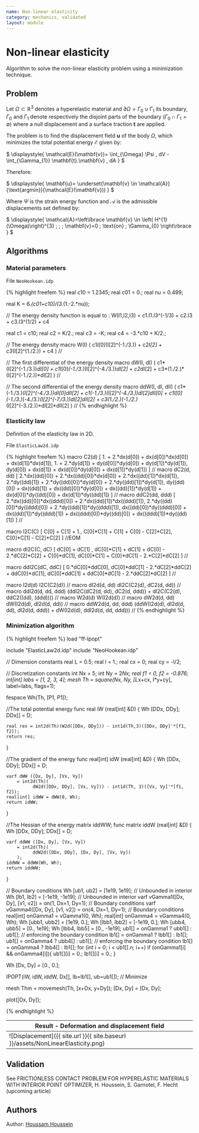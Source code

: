 ```yaml
---
name: Non-linear elasticity
category: mechanics, validated
layout: module
---
```


# Non-linear elasticity

Algorithm to solve the non-linear elasticity problem using a minimization technique.

## Problem

Let $\Omega \subset \mathbb{R}^{3}$ denotes a hyperelastic material and $\partial \Omega= \Gamma_{0} \cup \Gamma_{1}$ its boundary, $\Gamma_{0}$ and $\Gamma_{1}$ denote respectively the disjoint parts of the boundary ($\Gamma_{0} \cap \Gamma_{1}= \emptyset$) where a null displacement and a surface traction $\mathbf{t}$ are applied.

The problem is to find the displacement field $\mathbf{u}$ of the body $\Omega$, which minimizes the total potential energy $\mathcal{E}$ given by:

$
\displaystyle{
	\mathcal{E}(\mathbf{v})= \int_{\Omega} \Psi \, dV - \int_{\Gamma_{1}} \mathbf{t}.\mathbf{v} \, dA
}
$

Therefore:

$
\displaystyle{
	\mathbf{u}= \underset{\mathbf{v} \in \mathcal{A}}{\text{argmin}}(\mathcal{E}(\mathbf{v}))
}
$

Where $\Psi$ is the strain energy function and $\mathcal{A}$ is the admissible displacements set defined by:

$
\displaystyle{
\mathcal{A}=\left\lbrace \mathbf{v} \in \left( H^{1}(\Omega)\right)^{3} \; ; \; \mathbf{v}=0 \; \text{on} \; \Gamma_{0}  \right\rbrace
}
$

## Algorithms

### Material parameters

File `NeoHookean.idp`

{% highlight freefem %}
real c10 = 1.2345;
real c01 = 0.;
real nu = 0.499;

real K = 6.*(c01+c10)/(3.*(1.-2.*nu));

// The energy density function is equal to : W(I1,I2,I3) = c1.I1.I3^(-1/3) + c2.I3 + c3.I3^(1/2) + c4

real c1 = c10;
real c2 = K/2.;
real c3 = -K;
real c4 = -3.*c10 + K/2.;

// The energy density
macro W(I)
(
	c1*I[0]*(I[2]^(-1./3.)) + c2*I[2] + c3*(I[2]^(1./2.)) + c4
) //

// The first differential of the energy density
macro dW(I, dI)
(
	c1*(I[2]^(-1./3.))*dI[0] + c1*I[0]*(-1./3.)*(I[2]^(-4./3.))*dI[2]	+ c2*dI[2]
		+ c3*(1./2.)*(I[2]^(-1./2.))*dI[2]
) //

// The second differential of the energy density
macro ddW(I, dI, dII)
(
	  c1*(-1./3.)*(I[2]^(-4./3.))*dI[0]*dII[2]
	+ c1*(-1./3.)*(I[2]^(-4./3.))*dI[2]*dII[0]
	+ c1*I[0]*(-1./3.)*(-4./3.)*(I[2]^(-7./3.))*dI[2]*dII[2]
	+ c3*(1./2.)*(-1./2.)*(I[2]^(-3./2.))*dI[2]*dII[2]
) //
{% endhighlight %}

### Elasticity law

Definition of the elasticity law in 2D.

File `ElasticLaw2d.idp`

{% highlight freefem %}
macro C2(d)
[
	1. + 2.*dx(d[0]) + dx(d[0])*dx(d[0]) + dx(d[1])*dx(d[1]),
	1. + 2.*dy(d[1]) + dy(d[0])*dy(d[0]) + dy(d[1])*dy(d[1]),
	 dy(d[0]) + dx(d[1]) + dx(d[0])*dy(d[0]) + dx(d[1])*dy(d[1])
] //
macro dC2(d, dd)
[
	2.*dx((dd)[0]) + 2.*dx((dd)[0])*dx(d[0]) + 2.*dx((dd)[1])*dx(d[1]),
	2.*dy((dd)[1]) + 2.*dy((dd)[0])*dy(d[0]) + 2.*dy((dd)[1])*dy(d[1]),
	dy((dd)[0]) + dx((dd)[1]) + dx((dd)[0])*dy(d[0]) + dx((dd)[1])*dy(d[1])
		+ dx(d[0])*dy((dd)[0]) + dx(d[1])*dy((dd)[1])
] //
macro ddC2(dd, ddd)
[
	2.*dx((dd)[0])*dx((ddd)[0]) + 2.*dx((dd)[1])*dx((ddd)[1]),
	2.*dy((dd)[0])*dy((ddd)[0]) + 2.*dy((dd)[1])*dy((ddd)[1]),
	dx((dd)[0])*dy((ddd)[0]) + dx((dd)[1])*dy((ddd)[1])
		+ dx((ddd)[0])*dy((dd)[0]) + dx((ddd)[1])*dy((dd)[1])
] //

macro I2C(C)
[
	C[0] + C[1] + 1.,
	C[0]*C[1] + C[1] + C[0] - C[2]*C[2],
	C[0]*C[1] - C[2]*C[2]
] //EOM

macro dI2C(C, dC)
[
	dC[0] + dC[1] ,
	dC[0]*C[1] + dC[1] + dC[0] - 2.*dC[2]*C[2] + C[0]*dC[1],
	dC[0]*C[1] + C[0]*dC[1] - 2.*C[2]*dC[2]
] //

macro  ddI2C(dC, ddC)
[
	0.*dC[0]*ddC[0],
	dC[0]*ddC[1] - 2.*dC[2]*ddC[2] + ddC[0]*dC[1],
	dC[0]*ddC[1] + ddC[0]*dC[1] - 2.*ddC[2]*dC[2]
] //

macro I2d(d) I2C(C2(d))  //
macro dI2d(d, dd) dI2C(C2(d), dC2(d, dd)) //
macro ddI2d(d, dd, ddd) (ddI2C(dC2(d, dd), dC2(d, ddd)) + dI2C(C2(d), ddC2((dd), (ddd)))) //
macro W2d(d) W(I2d(d)) //
macro dW2d(d, dd) dW(I2d(d), dI2d(d, dd)) //
macro ddW2d(d, dd, ddd) (ddW(I2d(d), dI2d(d, dd), dI2d(d, ddd)) + dW(I2d(d), ddI2d(d, dd, ddd))) //
{% endhighlight %}

### Minimization algorithm

{% highlight freefem %}
load "ff-Ipopt"

include "ElasticLaw2d.idp"
include "NeoHookean.idp"

// Dimension constants
real L = 0.5;
real l = 1.;
real cx = 0;
real cy = -l/2;

// Discretization constants
int Nx = 5;
int Ny = 2*Nx;
real f1 = 0, f2 = -0.876;
int[int] labs = [1, 2, 3, 4];
mesh Th = square(Nx, Ny, [L*x+cx, l*y+cy], label=labs, flags=1);

fespace Wh(Th, [P1, P1]);

//The total potential energy
func real iW (real[int] &D) {
	Wh [DDx, DDy];
	DDx[] = D;

	real res = int2d(Th)(W2d([DDx, DDy])) - int1d(Th,3)([DDx, DDy]'*[f1, f2]);
	return res;
}

//The gradient of the energy
func real[int] idW (real[int] &D) {
	Wh [DDx, DDy];
	DDx[] = D;

	varf dWW ([Dx, Dy], [Vx, Vy])
		= int2d(Th)(
			  dW2d([DDx, DDy], [Vx, Vy])) - int1d(Th, 3)([Vx, Vy]'*[f1, f2]);
	real[int] idWW = dWW(0, Wh);
	return idWW;
}

//The Hessian of the energy
matrix iddWW;
func matrix iddW (real[int] &D) {
	Wh [DDx, DDy];
	DDx[] = D;

	varf ddWW ([Dx, Dy], [Vx, Vy])
		= int2d(Th)(
			  ddW2d([DDx, DDy], [Dx, Dy], [Vx, Vy])
		);
	iddWW = ddWW(Wh, Wh);
	return iddWW;
}

// Boundary conditions
Wh [ub1, ub2] = [1e19, 1e19]; // Unbounded in interior
Wh [lb1, lb2] = [-1e19, -1e19]; // Unbounded in interior
varf vGamma1([Dx, Dy], [v1, v2]) = on(1, Dx=1, Dy=1); // Boundary conditions
varf vGamma4([Dx, Dy], [v1, v2]) = on(4, Dx=1, Dy=1); // Boundary conditions
real[int] onGamma1 = vGamma1(0, Wh);
real[int] onGamma4 = vGamma4(0, Wh);
Wh [ubb1, ubb2] = [1e19, 0.];
Wh [lbb1, lbb2] = [-1e19, 0.];
Wh [ubb4, ubb5] = [0., 1e19];
Wh [lbb4, lbb5] = [0., -1e19];
ub1[] = onGamma1 ? ubb1[] : ub1[]; // enforcing the boundary condition
lb1[] = onGamma1 ? lbb1[] : lb1[];
ub1[] = onGamma4 ? ubb4[] : ub1[]; // enforcing the boundary condition
lb1[] = onGamma4 ? lbb4[] : lb1[];
for (int i = 0; i < ub1[].n; i++)
	if (onGamma1[i] && onGamma4[i]){ ub1[][i] = 0.; lb1[][i] = 0.; }

Wh [Dx, Dy] = [0., 0.];

IPOPT(iW, idW, iddW, Dx[], lb=lb1[], ub=ub1[]); // Minimize

mesh Thm = movemesh(Th, [x+Dx, y+Dy]);
[Dx, Dy] = [Dx, Dy];

plot([Dx, Dy]);

{% endhighlight %}

|Result - Deformation and displacement field|
|--|
|![Displacement]({{ site.url }}{{ site.baseurl }}/assets/NonLinearElasticity.png)|

## Validation

See FRICTIONLESS CONTACT PROBLEM FOR HYPERELASTIC MATERIALS WITH INTERIOR POINT OPTIMIZER, H. Houssein, S. Garnotel, F. Hecht (upcoming article)

## Authors

Author: [Houssam Houssein](https://github.com/houssamh)
